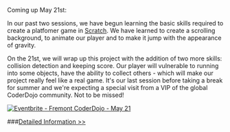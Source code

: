 Coming up May 21st:

In our past two sessions, we have begun learning the basic skills required to create a platfomer game in [Scratch](http://scratch.mit.edu). We have learned to create a scrolling background, to animate our player and to make it jump with the appearance of gravity.

On the 21st, we will wrap up this project with the addition of two more skills: collision detection and keeping score. Our player will vulnerable to running into some objects, have the ability to collect others - which will make our project really feel like a real game. It's our last session before taking a break for summer and we're expecting a special visit from a VIP of the global CoderDojo community. Not to be missed!

<a href="http://www.eventbrite.com/e/fremont-coderdojo-may-21-tickets-16966539376?ref=ebtn" target="_blank"><img src="https://www.eventbrite.com/custombutton?eid=16966539376" alt="Eventbrite - Fremont CoderDojo - May 21" /></a>

###[Detailed Information >>](/about)

